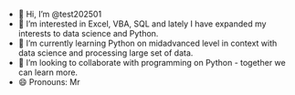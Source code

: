 - 👋 Hi, I’m @test202501
- 👀 I’m interested in Excel, VBA, SQL and lately I have expanded my interests to data science and Python.
- 🌱 I’m currently learning Python on midadvanced level in context with data science and processing large set of data.
- 💞️ I’m looking to collaborate with programming on Python - together we can learn more.
- 😄 Pronouns: Mr

<!---
test202501/test202501 is a ✨ special ✨ repository because its `README.md` (this file) appears on your GitHub profile.
You can click the Preview link to take a look at your changes.
--->
